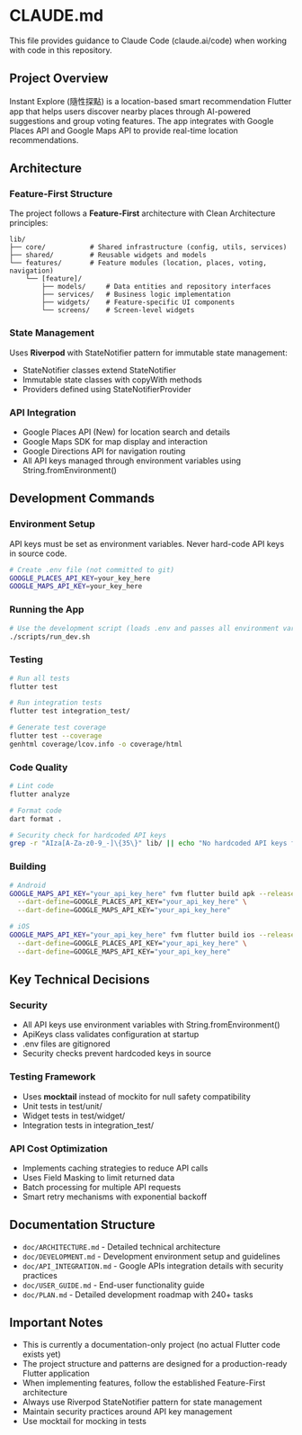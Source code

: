 # CLAUDE.md

This file provides guidance to Claude Code (claude.ai/code) when working with code in this repository.

## Project Overview

Instant Explore (隨性探點) is a location-based smart recommendation Flutter app that helps users discover nearby places through AI-powered suggestions and group voting features. The app integrates with Google Places API and Google Maps API to provide real-time location recommendations.

## Architecture

### Feature-First Structure
The project follows a **Feature-First** architecture with Clean Architecture principles:

```
lib/
├── core/           # Shared infrastructure (config, utils, services)
├── shared/         # Reusable widgets and models
└── features/       # Feature modules (location, places, voting, navigation)
    └── [feature]/
        ├── models/     # Data entities and repository interfaces
        ├── services/   # Business logic implementation
        ├── widgets/    # Feature-specific UI components
        └── screens/    # Screen-level widgets
```

### State Management
Uses **Riverpod** with StateNotifier pattern for immutable state management:
- StateNotifier classes extend StateNotifier<StateClass>
- Immutable state classes with copyWith methods
- Providers defined using StateNotifierProvider

### API Integration
- Google Places API (New) for location search and details
- Google Maps SDK for map display and interaction
- Google Directions API for navigation routing
- All API keys managed through environment variables using String.fromEnvironment()

## Development Commands

### Environment Setup
API keys must be set as environment variables. Never hard-code API keys in source code.

```bash
# Create .env file (not committed to git)
GOOGLE_PLACES_API_KEY=your_key_here
GOOGLE_MAPS_API_KEY=your_key_here
```

### Running the App
```bash
# Use the development script (loads .env and passes all environment variables)
./scripts/run_dev.sh
```

### Testing
```bash
# Run all tests
flutter test

# Run integration tests
flutter test integration_test/

# Generate test coverage
flutter test --coverage
genhtml coverage/lcov.info -o coverage/html
```

### Code Quality
```bash
# Lint code
flutter analyze

# Format code
dart format .

# Security check for hardcoded API keys
grep -r "AIza[A-Za-z0-9_-]\{35\}" lib/ || echo "No hardcoded API keys found"
```

### Building
```bash
# Android
GOOGLE_MAPS_API_KEY="your_api_key_here" fvm flutter build apk --release \
  --dart-define=GOOGLE_PLACES_API_KEY="your_api_key_here" \
  --dart-define=GOOGLE_MAPS_API_KEY="your_api_key_here"

# iOS
GOOGLE_MAPS_API_KEY="your_api_key_here" fvm flutter build ios --release \
  --dart-define=GOOGLE_PLACES_API_KEY="your_api_key_here" \
  --dart-define=GOOGLE_MAPS_API_KEY="your_api_key_here"
```

## Key Technical Decisions

### Security
- All API keys use environment variables with String.fromEnvironment()
- ApiKeys class validates configuration at startup
- .env files are gitignored
- Security checks prevent hardcoded keys in source

### Testing Framework
- Uses **mocktail** instead of mockito for null safety compatibility
- Unit tests in test/unit/
- Widget tests in test/widget/
- Integration tests in integration_test/

### API Cost Optimization
- Implements caching strategies to reduce API calls
- Uses Field Masking to limit returned data
- Batch processing for multiple API requests
- Smart retry mechanisms with exponential backoff

## Documentation Structure

- `doc/ARCHITECTURE.md` - Detailed technical architecture
- `doc/DEVELOPMENT.md` - Development environment setup and guidelines
- `doc/API_INTEGRATION.md` - Google APIs integration details with security practices
- `doc/USER_GUIDE.md` - End-user functionality guide
- `doc/PLAN.md` - Detailed development roadmap with 240+ tasks

## Important Notes

- This is currently a documentation-only project (no actual Flutter code exists yet)
- The project structure and patterns are designed for a production-ready Flutter application
- When implementing features, follow the established Feature-First architecture
- Always use Riverpod StateNotifier pattern for state management
- Maintain security practices around API key management
- Use mocktail for mocking in tests